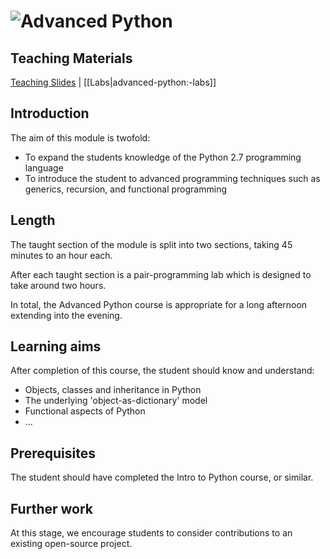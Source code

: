 # ![Advanced Python](../blob/master/assets/img/GC_Logo_artwork_RGB-LOGO_colour_SMALL.png?raw=true) 
## Teaching Materials

[Teaching Slides](https://gitpitch.com/glblcd/material?p=advanced-python)
| [[Labs|advanced-python:-labs]]

## Introduction
The aim of this module is twofold:
* To expand the students knowledge of the Python 2.7 programming language
* To introduce the student to advanced programming techniques such as generics,
recursion, and functional programming

## Length

The taught section of the module is split into two sections, taking 45 minutes to an hour each.

After each taught section is a pair-programming lab which is designed to take around two hours.

In total, the Advanced Python course is appropriate for a long afternoon extending into the evening.

## Learning aims
After completion of this course, the student should know and understand:
* Objects, classes and inheritance in Python
* The underlying 'object-as-dictionary' model
* Functional aspects of Python
* ...

## Prerequisites
The student should have completed the Intro to Python course, or similar.

## Further work
At this stage, we encourage students to consider contributions to an existing open-source project.